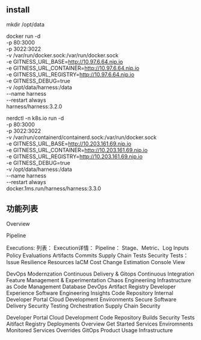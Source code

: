 

## install

mkdir /opt/data

docker run -d \
  -p 80:3000 \
  -p 3022:3022 \
  -v /var/run/docker.sock:/var/run/docker.sock \
  -e GITNESS_URL_BASE=http://10.97.6.64.nip.io \
  -e GITNESS_URL_CONTAINER=http://10.97.6.64.nip.io \
  -e GITNESS_URL_REGISTRY=http://10.97.6.64.nip.io \
  -e GITNESS_DEBUG=true \
  -v /opt/data/harness:/data \
  --name harness \
  --restart always \
  harness/harness:3.2.0

nerdctl -n k8s.io run -d \
  -p 80:3000 \
  -p 3022:3022 \
  -v /var/run/containerd/containerd.sock:/var/run/docker.sock \
  -e GITNESS_URL_BASE=http://10.203.161.69.nip.io \
  -e GITNESS_URL_CONTAINER=http://10.203.161.69.nip.io \
  -e GITNESS_URL_REGISTRY=http://10.203.161.69.nip.io \
  -e GITNESS_DEBUG=true \
  -v /opt/data/harness:/data \
  --name harness \
  --restart always \
  docker.1ms.run/harness/harness:3.3.0


## 功能列表

Overview

Pipeline

Executions:
  列表： 
  Execution详情：
    Pipeline： Stage、Metric、Log
    Inputs
    Policy Evaluations
    Artifacts
    Commits
    Supply Chain
    Tests
    Security Tests： Issue
    Resilience
    Resources
    IaCM Cost Change Estimation
    Console View 



DevOps Modernzation
  Continuous Delivery & Gitops
  Continuous Integration
  Feature Management & Experimentation
  Chaos Engineeriing
  Infrastructure as Code Management
  Database DevOps
  Artifact Registry
Developer Experience
  Software Engineering Insights
  Code Repository
  Internal Developer Portal
  Cloud Development Environments
Secure Software Delivery
  Security Testing Orchestration
  Supply Chain Security


Developer Portal
Cloud Development
Code Repository
Builds
Security Tests
Aitifact Registry
Deployments
  Overview
  Get Started
  Services
  Enviromnents
  Monitored Services
  Overrides
  GitOps
  Product Usage
Infrastructure
